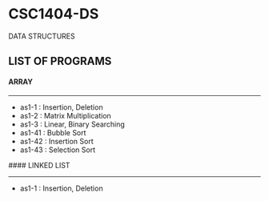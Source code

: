# CSC1404-DS
DATA STRUCTURES
## LIST OF PROGRAMS
#### ARRAY
<hr>
<ul>
  <li>as1-1 : Insertion, Deletion</li>
  <li>as1-2 : Matrix Multiplication</li>
  <li>as1-3 : Linear, Binary Searching</li>
  <li>as1-41 : Bubble Sort</li>
  <li>as1-42 : Insertion Sort</li>
  <li>as1-43 : Selection Sort</li>
</ul>
#### LINKED LIST
<hr>
<ul>
  <li>as1-1 : Insertion, Deletion</li>
</ul>
